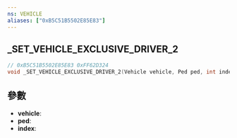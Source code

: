 ```yaml
---
ns: VEHICLE
aliases: ["0xB5C51B5502E85E83"]
---
```

## _SET_VEHICLE_EXCLUSIVE_DRIVER_2

```c
// 0xB5C51B5502E85E83 0xFF62D324
void _SET_VEHICLE_EXCLUSIVE_DRIVER_2(Vehicle vehicle, Ped ped, int index);
```


## 參數
* **vehicle**: 
* **ped**: 
* **index**: 

